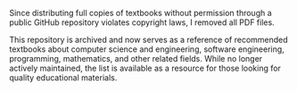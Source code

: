 Since distributing full copies of textbooks without permission through a public GitHub repository violates copyright laws, I removed all PDF files.

This repository is archived and now serves as a reference of recommended textbooks about computer science and engineering, software engineering, programming, mathematics, and other related fields. While no longer actively maintained, the list is available as a resource for those looking for quality educational materials.
